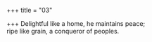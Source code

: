 +++
title = "03"

+++
Delightful like a home, he maintains peace;  
ripe like grain, a conqueror of peoples.  